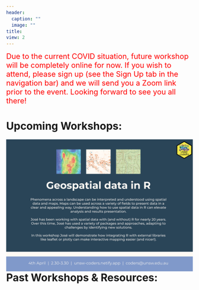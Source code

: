 ```yaml
---
header:
  caption: ""
  image: ""
title: 
view: 2
---
```


<span style="color: red; font-size: 20px;"> Due to the current COVID situation, future workshop will be completely online for now. If you wish to attend, please sign up (see the Sign Up tab in the navigation bar) and we will send you a Zoom link prior to the event. Looking forward to see you all there!</span>

# Upcoming Workshops:
<img src="geospatial_flyer.png" width=1450 style = "margin-left: 0px; margin-right: 0px; float:right;">


# Past Workshops & Resources:
